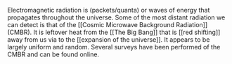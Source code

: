 Electromagnetic radiation is (packets/quanta) or waves of energy that propagates throughout the universe. Some of the most distant radiation we can detect is that of the [[Cosmic Microwave Background Radiation]] (CMBR). It is leftover heat from the [[The Big Bang]] that is [[red shifting]] away from us via to the [[expansion of the universe]]. It appears to be largely uniform and random. Several surveys have been performed of the CMBR and can be found online.